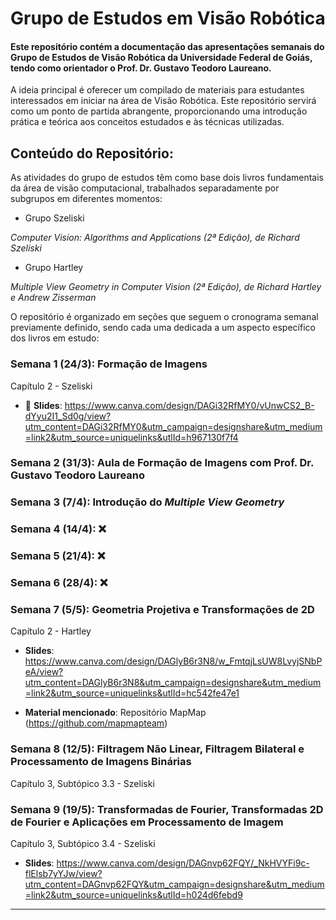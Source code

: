 # Grupo de Estudos em Visão Robótica

#### Este repositório contém a documentação das apresentações semanais do Grupo de Estudos de Visão Robótica da Universidade Federal de Goiás, tendo como orientador o Prof. Dr. Gustavo Teodoro Laureano.

A ideia principal é oferecer um compilado de materiais para estudantes interessados em iniciar na área de Visão Robótica. Este repositório servirá como um ponto de partida abrangente, proporcionando uma introdução prática e teórica aos conceitos estudados e às técnicas utilizadas.


## Conteúdo do Repositório:

As atividades do grupo de estudos têm como base dois livros fundamentais da área de visão computacional, trabalhados separadamente por subgrupos em diferentes momentos:

- Grupo Szeliski

*Computer Vision: Algorithms and Applications (2ª Edição), de Richard Szeliski*

- Grupo Hartley

*Multiple View Geometry in Computer Vision (2ª Edição), de Richard Hartley e Andrew Zisserman*

O repositório é organizado em seções que seguem o cronograma semanal previamente definido, sendo cada uma dedicada a um aspecto específico dos livros em estudo:

### Semana 1 (24/3): Formação de Imagens
Capítulo 2 - Szeliski

- 📑 **Slides**: https://www.canva.com/design/DAGi32RfMY0/vUnwCS2_B-dYyu2I1_Sd0g/view?utm_content=DAGi32RfMY0&utm_campaign=designshare&utm_medium=link2&utm_source=uniquelinks&utlId=h967130f7f4

### Semana 2 (31/3): Aula de Formação de Imagens com Prof. Dr. Gustavo Teodoro Laureano

### Semana 3 (7/4): Introdução do *Multiple View Geometry*

### Semana 4 (14/4): ❌

### Semana 5 (21/4): ❌

### Semana 6 (28/4): ❌

### Semana 7 (5/5): Geometria Projetiva e Transformações de 2D
Capítulo 2 - Hartley

- **Slides**: https://www.canva.com/design/DAGlyB6r3N8/w_FmtqjLsUW8LvyjSNbPeA/view?utm_content=DAGlyB6r3N8&utm_campaign=designshare&utm_medium=link2&utm_source=uniquelinks&utlId=hc542fe47e1

- **Material mencionado**: Repositório MapMap (https://github.com/mapmapteam)

### Semana 8 (12/5): Filtragem Não Linear, Filtragem Bilateral e Processamento de Imagens Binárias
Capítulo 3, Subtópico 3.3 - Szeliski

### Semana 9 (19/5): Transformadas de Fourier, Transformadas 2D de Fourier e Aplicações em Processamento de Imagem 
Capítulo 3, Subtópico 3.4 - Szeliski

- **Slides**: https://www.canva.com/design/DAGnvp62FQY/_NkHVYFi9c-flElsb7yYJw/view?utm_content=DAGnvp62FQY&utm_campaign=designshare&utm_medium=link2&utm_source=uniquelinks&utlId=h024d6febd9

---
